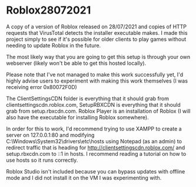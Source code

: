 # Roblox28072021
A copy of a version of Roblox released on 28/07/2021 and copies of HTTP requests that VirusTotal detects the installer executable makes. I made this project simply to see if it's possible for older clients to play games without needing to update Roblox in the future.

The most likely way that you are going to get this setup is through your own webserver (likely won't be able to get this hosted locally).

Please note that I've not managed to make this work successfully yet, I'd highly advise users to experiment with making this work themselves (I was receiving error 0x80072F0D)

The ClientSettingsCDN folder is everything that it should grab from clientsettingscdn.roblox.com, SetupRBXCDN is everything that it should grab from setup.rbxcdn.com. Roblox Player is an installation of Roblox (I will also have the executable for installing Roblox somewhere).

In order for this to work, I'd recommend trying to use XAMPP to create a server on 127.0.0.1:80 and modifying C:\Windows\System32\drivers\etc\hosts using Notepad (as an admin) to redirect traffic that is heading for http://clientsettingscdn.roblox.com/ and setup.rbxcdn.com to ::1 in hosts. I recommend reading a tutorial on how to use hosts so it runs correctly.

Roblox Studio isn't included because you can bypass updates with offline mode and I did not install it on the VM I was experimenting with.
